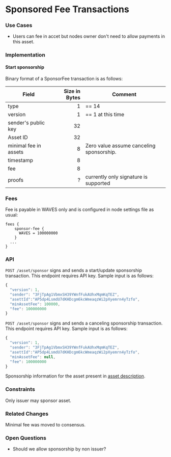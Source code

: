 # Sponsored Fee Transactions

### Use Cases

* Users can fee in accet but nodes owner don't need to allow payments in this asset. 

### Implementation

#### Start sponsorship

Binary format of a SponsorFee transaction is as follows:

| Field | Size in Bytes | Comment |
| ----- | -------------:| ----- |
| type | 1 | == 14
| version | 1 | == 1 at this time
| sender's public key | 32
| Asset ID | 32     |
| minimal fee in assets | 8 | Zero value assume canceling sponsorship.
| timestamp | 8 |
| fee | 8 |
| proofs | ? | currently only signature is supported


### Fees

Fee is payable in WAVES only and is configured in node settings file as usual:

```
fees {
    sponsor-fee {
      WAVES = 100000000
    }
  ...
}
```

### API

`POST /asset/sponsor` signs and sends a start/update sponsorship transaction. This endpoint requires API key. Sample input is as follows:
```js
{
  "version": 1,
  "sender": "3FjTpAg1VbmxSH39YWnfFukAUhxMqmKqTEZ",
  "asettId":"AP5dp4LsmdU7dKHDcgm6kcWmeaqzWi2pXyemrn4yTzfo",
  "minAssetFee": 100000,
  "fee": 100000000
}
```

`POST /asset/sponsor` signs and sends a canceling sponsorship transaction. This endpoint requires API key. Sample input is as follows:
```js
{
  "version": 1,
  "sender": "3FjTpAg1VbmxSH39YWnfFukAUhxMqmKqTEZ",
  "asettId":"AP5dp4LsmdU7dKHDcgm6kcWmeaqzWi2pXyemrn4yTzfo",
  "minAssetFee": null,
  "fee": 100000000
}
```

Sponsorship information for the asset present in [asset description](/development-and-api/waves-node-rest-api/asset-transactions/public-functions.md#get-assetsdetailsassetid).

### Constraints

Only issuer may sponsor asset.

### Related Changes

Minimal fee was moved to consensus.

### Open Questions

* Should we allow sponsorship by non issuer?
